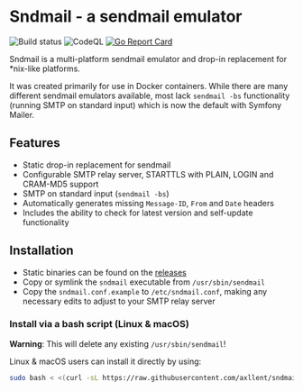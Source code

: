 # Sndmail - a sendmail emulator

![Build status](https://github.com/axllent/sndmail/actions/workflows/release-build.yml/badge.svg)
![CodeQL](https://github.com/axllent/sndmail/actions/workflows/codeql-analysis.yml/badge.svg)
[![Go Report Card](https://goreportcard.com/badge/github.com/axllent/sndmail)](https://goreportcard.com/report/github.com/axllent/sndmail)

Sndmail is a multi-platform sendmail emulator and drop-in replacement for \*nix-like platforms.

It was created primarily for use in Docker containers. While there are many different sendmail emulators available, most lack `sendmail -bs` functionality (running SMTP on standard input) which is now the default with Symfony Mailer.

## Features

- Static drop-in replacement for sendmail
- Configurable SMTP relay server, STARTTLS with PLAIN, LOGIN and CRAM-MD5 support
- SMTP on standard input (`sendmail -bs`)
- Automatically generates missing `Message-ID`, `From` and `Date` headers
- Includes the ability to check for latest version and self-update functionality

## Installation

- Static binaries can be found on the [releases](https://github.com/axllent/sndmail/releases/latest)
- Copy or symlink the `sndmail` executable from `/usr/sbin/sendmail`
- Copy the `sndmail.conf.example` to `/etc/sndmail.conf`, making any necessary edits to adjust to your SMTP relay server

### Install via a bash script (Linux & macOS)

**Warning**: This will delete any existing `/usr/sbin/sendmail`!

Linux & macOS users can install it directly by using:

```bash
sudo bash < <(curl -sL https://raw.githubusercontent.com/axllent/sndmail/develop/install.sh)
```
